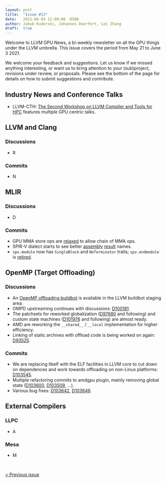 ```yaml
---
layout: post
title:  "Issue #13"
date:   2021-06-04 12:00:00 -0500
author: Jakub Kuderski, Johannes Doerfert, Lei Zhang
draft:  true
---
```


Welcome to LLVM GPU News, a bi-weekly newsletter on all the GPU things under the LLVM umbrella.
This issue covers the period from May 21 to June 3 2021.

We welcome your feedback and suggestions. Let us know if we missed anything interesting, or want us to bring attention to your (sub)project, revisions under review, or proposals. Please see the bottom of the page for details on how to submit suggestions and contribute.


## Industry News and Conference Talks

*  LLVM-CTH: [The Second Workshop on LLVM Compiler and Tools for HPC](https://hps.vi4io.org/events/2021/llvm) features multiple GPU centric talks.


##  LLVM and Clang

### Discussions

*  R

### Commits

*  N


## MLIR

### Discussions

* D

### Commits

* GPU MMA store ops are [relaxed](https://reviews.llvm.org/D103023) to allow chain of MMA ops.
* SPIR-V dialect starts to see better [assembly](https://reviews.llvm.org/D103152) [result](https://reviews.llvm.org/D103594) names.
* `spv.module` now has `SingleBlock` and `NoTerminator` traits; `spv.endmodule` is [retired](https://reviews.llvm.org/D103265).


## OpenMP (Target Offloading)

### Discussions

* An [OpenMP offloading buildbot](https://lab.llvm.org/staging/#/workers/118) is available in the LLVM buildbot staging area.
* OMPD upstreaming continues with discussions: [D100181](https://reviews.llvm.org/D100181).
* The patchsets for reworked globalization ([D97680](https://reviews.llvm.org/D97680) and following) and custom state machines ([D101976](https://reviews.llvm.org/D101976) and following) are almost ready.
* AMD are reworking the `__shared__` / `__local` implementation for higher efficiency.
* Linking of static archives with offload code is being worked on again: [D93525](https://reviews.llvm.org/D93525).

### Commits

* We are replacing libelf with the ELF facilities in LLVM core to cut down on dependences and work towards offloading on non-Linux platforms: [D103545](https://reviews.llvm.org/D103545).
* Multiple refactoring commits to amdgpu plugin, mainly removing global state ([D103600](https://reviews.llvm.org/D103600), [D103509](https://reviews.llvm.org/D103509), ...).
* Various bug fixes: [D103642](https://reviews.llvm.org/D103642), [D103646](https://reviews.llvm.org/D103646).

## External Compilers

### LLPC

*  A

### Mesa

*  M


<br/>
<p style="text-align:left;">
    <a href="{% post_url 2021-05-21-issue-12 %}"> < Previous issue</a>
    <span style="float:right;">
        <!--<a href="{% post_url 2021-05-21-issue-12 %}"> Next issue > </a>-->
    </span>
</p>
